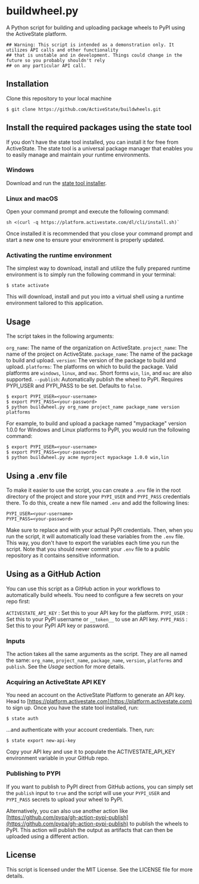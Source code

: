 # buildwheel.py
A Python script for building and uploading package wheels to PyPI using the ActiveState platform.

```
## Warning: This script is intended as a demonstration only. It utilizes API calls and other functionality
## that is unstable and in development. Things could change in the future so you probably shouldn't rely
## on any particular API call.
```

## Installation
Clone this repository to your local machine

```
$ git clone https://github.com/ActiveState/buildwheels.git
```

## Install the required packages using the state tool

If you don't have the state tool installed, you can install it for free from ActiveState. The state tool is a universal package manager that enables you to easily manage and maintain your runtime environments.

### Windows

Download and run the [state tool installer](https://state-tool.s3.amazonaws.com/remote-installer/windows-amd64/state-remote-installer.exe).

### Linux and macOS

Open your command prompt and execute the following command:

```
sh <(curl -q https://platform.activestate.com/dl/cli/install.sh)`
```

Once installed it is recommended that you close your command prompt and start a new one to ensure your environment is properly updated.

### Activating the runtime environment

The simplest way to download, install and utilize the fully prepared runtime environment is to simply run the following command in your terminal:

```
$ state activate
```

This will download, install and put you into a virtual shell using a runtime environment tailored to this application.

## Usage
The script takes in the following arguments:

`org_name`: The name of the organization on ActiveState.
`project_name`: The name of the project on ActiveState.
`package_name`: The name of the package to build and upload.
`version`: The version of the package to build and upload.
`platforms`: The platforms on which to build the package. Valid platforms are `windows`, `linux`, and `mac`. Short forms `win`, `lin`, and `mac` are also supported.
`--publish`: Automatically publish the wheel to PyPI. Requires PYPI_USER and PYPI_PASS to be set. Defaults to `false`.

```
$ export PYPI_USER=<your-username>
$ export PYPI_PASS=<your-password>
$ python buildwheel.py org_name project_name package_name version platforms
```

For example, to build and upload a package named "mypackage" version 1.0.0 for Windows and Linux platforms to PyPI, you would run the following command:

```
$ export PYPI_USER=<your-username>
$ export PYPI_PASS=<your-password>
$ python buildwheel.py acme myproject mypackage 1.0.0 win,lin
```

## Using a .env file
To make it easier to use the script, you can create a `.env` file in the root directory of the project and store your `PYPI_USER` and `PYPI_PASS` credentials there. To do this, create a new file named `.env` and add the following lines:

```
PYPI_USER=<your-username>
PYPI_PASS=<your-password>
```
Make sure to replace <your-username> and <your-password> with your actual PyPI credentials. Then, when you run the script, it will automatically load these variables from the `.env` file. This way, you don't have to export the variables each time you run the script. Note that you should never commit your `.env` file to a public repository as it contains sensitive information.

## Using as a GitHub Action
You can use this script as a GitHub action in your workflows to automatically build wheels. You need to configure a few secrets on your repo first:

`ACTIVESTATE_API_KEY` : Set this to your API key for the platform.
`PYPI_USER` : Set this to your PyPI username or `__token__` to use an API key.
`PYPI_PASS` : Set this to your PyPI API key or password.

### Inputs
The action takes all the same arguments as the script. They are all named the same: `org_name`, `project_name`, `package_name`, `version`, `platforms` and `publish`. See the *Usage* section for more details.

### Acquiring an ActiveState API KEY
You need an account on the ActiveState Platform to generate an API key. Head to [https://platform.activestate.com](https://platform.activestate.com) to sign up. Once you have the state tool installed, run:

```
$ state auth
```
...and authenticate with your account credentials. Then, run:

```
$ state export new-api-key
```
Copy your API key and use it to populate the ACTIVESTATE_API_KEY environment variable in your GitHub repo.

### Publishing to PYPI
If you want to publish to PyPI direct from GitHub actions, you can simply set the `publish` input to `true` and the script will use your `PYPI_USER` and `PYPI_PASS` secrets to upload your wheel to PyPI.

Alternatively, you can also use another action like [https://github.com/pypa/gh-action-pypi-publish](https://github.com/pypa/gh-action-pypi-publish) to publish the wheels to PyPI. This action will publish the output as artifacts that can then be uploaded using a different action.

## License
This script is licensed under the MIT License. See the LICENSE file for more details.
